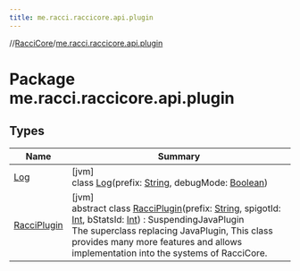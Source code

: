 ```yaml
---
title: me.racci.raccicore.api.plugin
---
```

//[RacciCore](../../index.html)/[me.racci.raccicore.api.plugin](index.html)



# Package me.racci.raccicore.api.plugin



## Types


| Name | Summary |
|---|---|
| [Log](-log/index.html) | [jvm]<br>class [Log](-log/index.html)(prefix: [String](https://kotlinlang.org/api/latest/jvm/stdlib/kotlin/-string/index.html), debugMode: [Boolean](https://kotlinlang.org/api/latest/jvm/stdlib/kotlin/-boolean/index.html)) |
| [RacciPlugin](-racci-plugin/index.html) | [jvm]<br>abstract class [RacciPlugin](-racci-plugin/index.html)(prefix: [String](https://kotlinlang.org/api/latest/jvm/stdlib/kotlin/-string/index.html), spigotId: [Int](https://kotlinlang.org/api/latest/jvm/stdlib/kotlin/-int/index.html), bStatsId: [Int](https://kotlinlang.org/api/latest/jvm/stdlib/kotlin/-int/index.html)) : SuspendingJavaPlugin<br>The superclass replacing JavaPlugin, This class provides many more features and allows implementation into the systems of RacciCore. |

